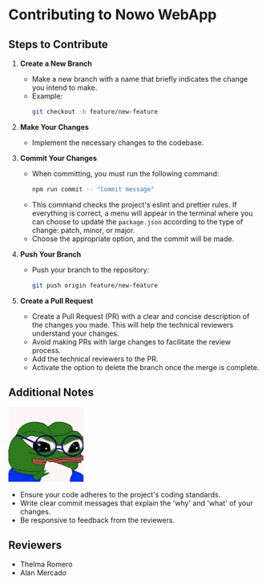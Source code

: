 # Contributing to Nowo WebApp

## Steps to Contribute

1. **Create a New Branch**

   - Make a new branch with a name that briefly indicates the change you intend to make.
   - Example:
     ```bash
     git checkout -b feature/new-feature
     ```

2. **Make Your Changes**

   - Implement the necessary changes to the codebase.

3. **Commit Your Changes**

   - When committing, you must run the following command:
     ```bash
     npm run commit -- "Commit message"
     ```
   - This command checks the project's eslint and prettier rules. If everything is correct, a menu will appear in the terminal where you can choose to update the `package.json` according to the type of change: patch, minor, or major.
   - Choose the appropriate option, and the commit will be made.

4. **Push Your Branch**

   - Push your branch to the repository:
     ```bash
     git push origin feature/new-feature
     ```

5. **Create a Pull Request**
   - Create a Pull Request (PR) with a clear and concise description of the changes you made. This will help the technical reviewers understand your changes.
   - Avoid making PRs with large changes to facilitate the review process.
   - Add the technical reviewers to the PR.
   - Activate the option to delete the branch once the merge is complete.

## Additional Notes

  <p align="left">
    <img src="../assets/taking-notes.jpg" alt="taking-notes" width="150px">
  </p>

- Ensure your code adheres to the project's coding standards.
- Write clear commit messages that explain the 'why' and 'what' of your changes.
- Be responsive to feedback from the reviewers.

## Reviewers

- Thelma Romero
- Alan Mercado

